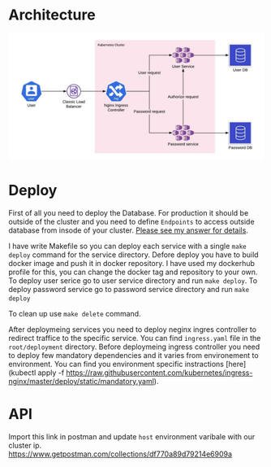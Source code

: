 # Architecture
![Solid](./images/Architecture.jpeg)

# Deploy
First of all you need to deploy the Database. For production it should be outside of the cluster and you need to define `Endpoints` to access outside database from insode of your cluster. [Please see my answer for details](https://stackoverflow.com/questions/54464722/calling-an-external-service-from-within-minikube/54465759#54465759).

I have write Makefile so you can deploy each service with a single `make deploy` command for the service directory. Defore deploy you have to build docker image and push it in docker repository. I have used my dockerhub profile for this, you can change the docker tag and repository to your own. To deploy user serice go to user service directory and run `make deploy`. To deploy password service go to password service directory and run `make deploy`

To clean up use `make delete` command.

After deploymeing services you need to deploy neginx ingres controller to redirect traffice to the specific service. You can find `ingress.yaml` file in the `root/deployment` directory. Before deploymeing ingress controller you need to deploy few mandatory dependencies and it varies from environement to environment. You can find you environment specific instractions [here](kubectl apply -f https://raw.githubusercontent.com/kubernetes/ingress-nginx/master/deploy/static/mandatory.yaml).

# API
Import this link in postman and update `host` environment varibale with our cluster ip.
https://www.getpostman.com/collections/df770a89d79214e6909a
